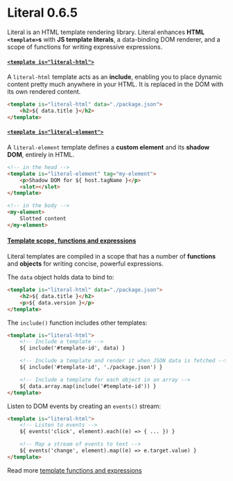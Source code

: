 # Literal <span class="text-06">0.6.5</span>

Literal is an HTML template rendering library. Literal enhances
**HTML `<template>`s** with **JS template literals**, a data-binding
DOM renderer, and a scope of functions for writing expressive expressions.


#### [`<template is="literal-html">`](./literal-html/)

A `literal-html` template acts as an **include**, enabling you to place dynamic
content pretty much anywhere in your HTML. It is replaced in the DOM with its
own rendered content.

```html
<template is="literal-html" data="./package.json">
    <h2>${ data.title }</h2>
</template>
```


#### [`<template is="literal-element">`](./literal-element/)

A `literal-element` template defines a **custom element** and its **shadow DOM**,
entirely in HTML.

```html
<!-- in the head -->
<template is="literal-element" tag="my-element">
    <p>Shadow DOM for ${ host.tagName }</p>
    <slot></slot>
</template>

<!-- in the body -->
<my-element>
    Slotted content
</my-element>
```


#### [Template scope, functions and expressions](https://stephen.band/literal/templates/)

Literal templates are compiled in a scope that has a number of **functions** and
**objects** for writing concise, powerful expressions.

The `data` object holds data to bind to:

```html
<template is="literal-html" data="./package.json">
    <h2>${ data.title }</h2>
    <p>${ data.version }</p>
</template>
```

The `include()` function includes other templates:

```html
<template is="literal-html">
    <!-- Include a template -->
    ${ include('#template-id', data) }

    <!-- Include a template and render it when JSON data is fetched -->
    ${ include('#template-id', './package.json') }

    <!-- Include a template for each object in an array -->
    ${ data.array.map(include('#template-id')) }
</template>
```

Listen to DOM events by creating an `events()` stream:

```html
<template is="literal-html">
    <!-- Listen to events -->
    ${ events('click', element).each((e) => { ... }) }

    <!-- Map a stream of events to text -->
    ${ events('change', element).map((e) => e.target.value) }
</template>
```

Read more [template functions and expressions](https://stephen.band/literal/templates/)
